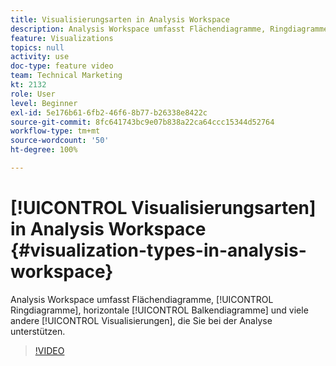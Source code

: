 ```yaml
---
title: Visualisierungsarten in Analysis Workspace
description: Analysis Workspace umfasst Flächendiagramme, Ringdiagramme, horizontale Balkendiagramme und viele andere Visualisierungen, die Sie bei der Analyse unterstützen.
feature: Visualizations
topics: null
activity: use
doc-type: feature video
team: Technical Marketing
kt: 2132
role: User
level: Beginner
exl-id: 5e176b61-6fb2-46f6-8b77-b26338e8422c
source-git-commit: 8fc641743bc9e07b838a22ca64ccc15344d52764
workflow-type: tm+mt
source-wordcount: '50'
ht-degree: 100%

---
```


# [!UICONTROL Visualisierungsarten] in Analysis Workspace {#visualization-types-in-analysis-workspace}

Analysis Workspace umfasst Flächendiagramme, [!UICONTROL Ringdiagramme], horizontale [!UICONTROL Balkendiagramme] und viele andere [!UICONTROL Visualisierungen], die Sie bei der Analyse unterstützen.

>[!VIDEO](https://video.tv.adobe.com/v/23994/?quality=12&learn=on)
